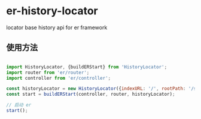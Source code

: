 # er-history-locator
locator base history api for er framework

## 使用方法

```javascript

import HistoryLocator, {buildERStart} from 'HistoryLocator';
import router from 'er/router';
import controller from 'er/controller';

const historyLocator = new HistoryLocator({indexURL: '/', rootPath: '/static/main.html'});
const start = buildERStart(controller, router, historyLocator);

// 启动 er
start();

```